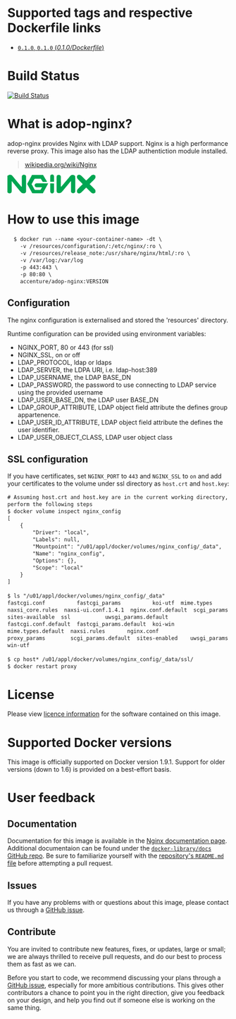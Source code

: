 # Supported tags and respective Dockerfile links

- [`0.1.0`, `0.1.0` (*0.1.0/Dockerfile*)](https://github.com/Accenture/adop-nginx/blob/master/Dockerfile.md)

# Build Status

[![Build Status](https://travis-ci.org/Accenture/adop-nginx.svg?branch=master)](https://travis-ci.org/Accenture/adop-nginx)

# What is adop-nginx?

adop-nginx provides Nginx with LDAP support. Nginx is a high performance reverse proxy. This image also has the LDAP authentiction module installed.

> [wikipedia.org/wiki/Nginx](https://en.wikipedia.org/wiki/Nginx)

![logo](https://raw.githubusercontent.com/docker-library/docs/master/nginx/logo.png)

# How to use this image

      $ docker run --name <your-container-name> -dt \
        -v /resources/configuration/:/etc/nginx/:ro \
        -v /resources/release_note:/usr/share/nginx/html/:ro \
        -v /var/log:/var/log 
        -p 443:443 \
        -p 80:80 \
        accenture/adop-nginx:VERSION
        
## Configuration

The nginx configuration is externalised and stored the 'resources' directory.

Runtime configuration can be provided using environment variables:

* NGINX_PORT, 80 or 443 (for ssl)
* NGINX_SSL, on or off
* LDAP_PROTOCOL, ldap or ldaps
* LDAP_SERVER, the LDPA URI, i.e. ldap-host:389
* LDAP_USERNAME, the LDAP BASE_DN
* LDAP_PASSWORD, the password to use connecting to LDAP service using the provided username 
* LDAP_USER_BASE_DN, the LDAP user BASE_DN
* LDAP_GROUP_ATTRIBUTE, LDAP object field attribute the defines group appartenence. 
* LDAP_USER_ID_ATTRIBUTE, LDAP object field attribute the defines the user identifier. 
* LDAP_USER_OBJECT_CLASS, LDAP user object class

## SSL configuration
If you have certificates, set `NGINX_PORT` to `443` and `NGINX_SSL` to `on` and add your certificates to the volume under ssl directory as `host.crt` and `host.key`:

```
# Assuming host.crt and host.key are in the current working directory, perform the following steps
$ docker volume inspect nginx_config
[
    {
        "Driver": "local",
        "Labels": null,
        "Mountpoint": "/u01/appl/docker/volumes/nginx_config/_data",
        "Name": "nginx_config",
        "Options": {},
        "Scope": "local"
    }
]

$ ls "/u01/appl/docker/volumes/nginx_config/_data"
fastcgi.conf          fastcgi_params          koi-utf  mime.types          naxsi_core.rules  naxsi-ui.conf.1.4.1  nginx.conf.default  scgi_params          sites-available  ssl           uwsgi_params.default
fastcgi.conf.default  fastcgi_params.default  koi-win  mime.types.default  naxsi.rules       nginx.conf           proxy_params        scgi_params.default  sites-enabled    uwsgi_params  win-utf

$ cp host* /u01/appl/docker/volumes/nginx_config/_data/ssl/
$ docker restart proxy
```

# License
Please view [licence information](LICENCE.md) for the software contained on this image.

# Supported Docker versions

This image is officially supported on Docker version 1.9.1.
Support for older versions (down to 1.6) is provided on a best-effort basis.

# User feedback

## Documentation
Documentation for this image is available in the [Nginx documentation page](http://nginx.org/en/docs/). 
Additional documentaion can be found under the [`docker-library/docs` GitHub repo](https://github.com/docker-library/docs). Be sure to familiarize yourself with the [repository's `README.md` file](https://github.com/docker-library/docs/blob/master/README.md) before attempting a pull request.

## Issues
If you have any problems with or questions about this image, please contact us through a [GitHub issue](https://github.com/Accenture/adop-nginx/issues).

## Contribute
You are invited to contribute new features, fixes, or updates, large or small; we are always thrilled to receive pull requests, and do our best to process them as fast as we can.

Before you start to code, we recommend discussing your plans through a [GitHub issue](https://github.com/Accenture/adop-nginx/issues), especially for more ambitious contributions. This gives other contributors a chance to point you in the right direction, give you feedback on your design, and help you find out if someone else is working on the same thing.
